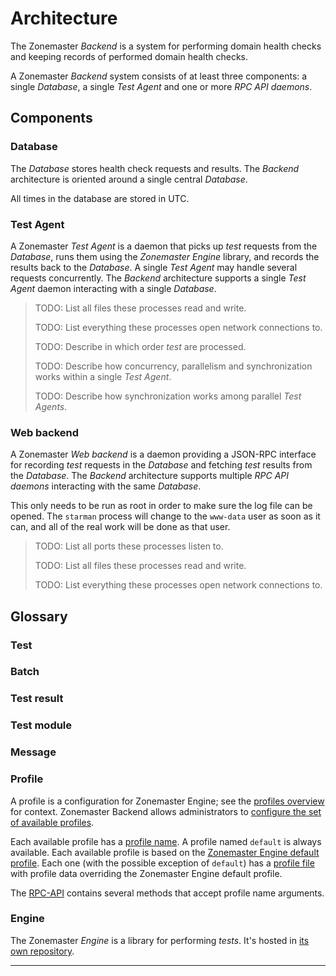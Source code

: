 # Architecture

The Zonemaster *Backend* is a system for performing domain health checks and
keeping records of performed domain health checks.

A Zonemaster *Backend* system consists of at least three components: a
single *Database*, a single *Test Agent* and one or more *RPC API daemons*.


## Components

### Database

The *Database* stores health check requests and results. The *Backend*
architecture is oriented around a single central *Database*.

All times in the database are stored in UTC.


### Test Agent

A Zonemaster *Test Agent* is a daemon that picks up *test* requests from the
*Database*, runs them using the *Zonemaster Engine* library, and records the results back
to the *Database*. A single *Test Agent* may handle several requests concurrently.
The *Backend* architecture supports a single *Test Agent* daemon interacting with a single *Database*.

>
> TODO: List all files these processes read and write.
>
> TODO: List everything these processes open network connections to.
>
> TODO: Describe in which order *test* are processed.
>
> TODO: Describe how concurrency, parallelism and synchronization works within a single *Test Agent*.
>
> TODO: Describe how synchronization works among parallel *Test Agents*.
>


### Web backend

A Zonemaster *Web backend* is a daemon providing a JSON-RPC interface for
recording *test* requests in the *Database* and fetching *test* results from the
*Database*. The *Backend* architecture supports multiple *RPC API daemons*
interacting with the same *Database*.

This only needs to be run as root in order to make sure the log file
can be opened. The `starman` process will change to the `www-data` user as
soon as it can, and all of the real work will be done as that user.

>
> TODO: List all ports these processes listen to.
>
> TODO: List all files these processes read and write.
>
> TODO: List everything these processes open network connections to.
>


## Glossary

### Test

### Batch

### Test result

### Test module

### Message

### Profile

A profile is a configuration for Zonemaster Engine; see the [profiles
overview] for context.
Zonemaster Backend allows administrators to [configure the set of
available profiles].

Each available profile has a [profile name].
A profile named `default` is always available.
Each available profile is based on the [Zonemaster Engine default profile].
Each one (with the possible exception of `default`) has a [profile file]
with profile data overriding the Zonemaster Engine default profile.

The [RPC-API] contains several methods that accept profile name arguments.


### Engine

The Zonemaster *Engine* is a library for performing *tests*. It's hosted in [its
own repository](https://github.com/zonemaster/zonemaster-engine/).

--------
[Configure the set of available profiles]: https://github.com/zonemaster/zonemaster/blob/develop/docs/public/configuration/backend.md#profiles-section
[Profile file]: https://metacpan.org/pod/Zonemaster::Engine::Config#PROFILE-DATA
[Profile name]: API.m://github.com/zonemaster/zonemaster/blob/master/docs/public/using/backend/rpcapi-reference.md#profile-name
[Profiles overview]: https://github.com/dotse/zonemaster/blob/master/docs/design/Profiles.md
[RPC-API]: https://github.com/zonemaster/zonemaster/blob/master/docs/public/using/backend/rpcapi-reference.md
[Zonemaster Engine default profile]: https://metacpan.org/pod/Zonemaster::Engine::Config#DESCRIPTION
